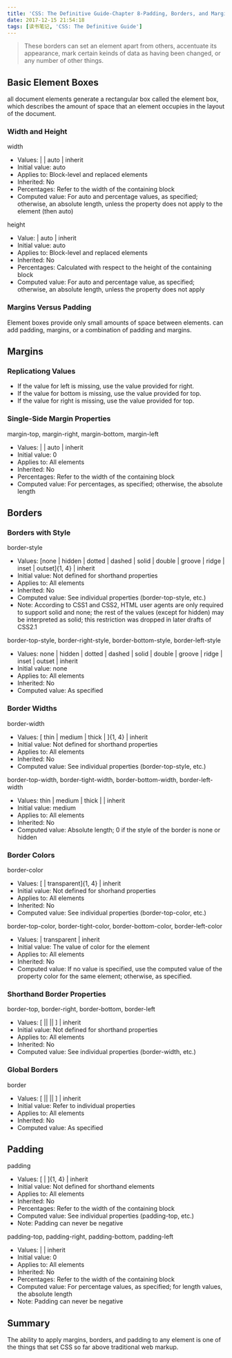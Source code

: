 ```yaml
---
title: 'CSS: The Definitive Guide-Chapter 8-Padding, Borders, and Margins'
date: 2017-12-15 21:54:18
tags: [读书笔记, 'CSS: The Definitive Guide']
---
```

> These borders can set an element apart from others, accentuate its appearance, mark certain keinds of data as having been changed, or any number of other things.

<!--more-->

## Basic  Element Boxes

all document elements generate a rectangular box called the element box, which describes the amount of space that an element occupies in the layout of the document.

### Width and Height

width

- Values: <length> | <percentage> | auto | inherit
- Initial value: auto
- Applies to: Block-level and replaced elements
- Inherited: No
- Percentages: Refer to the width of the containing block
- Computed value: For auto and percentage values, as specified; otherwise, an absolute length, unless the property does not apply to the element (then auto)

height

- Value: <length> | auto | inherit
- Initial value: auto
- Applies to: Block-level and replaced elements
- Inherited: No
- Percentages: Calculated with respect to the height of the containing block
- Computed value: For auto and percentage value, as specified; otherwise, an absolute length, unless the property does not apply

### Margins Versus Padding

Element boxes provide only small amounts of space between elements. can add padding, margins, or a combination of padding and margins.

## Margins

### Replicationg Values

- If the value for left is missing, use the value provided for right.
- If the value for bottom is missing, use the value provided for top.
- If the value for right is missing, use the value provided for top.

### Single-Side Margin Properties

margin-top, margin-right, margin-bottom, margin-left

- Values: <length> | <percentage> | auto | inherit
- Initial value: 0
- Applies to: All elements
- Inherited: No
- Percentages: Refer to the width of the containing block
- Computed value: For percentages, as specified; otherwise, the absolute length

## Borders

### Borders with Style

border-style

- Values: [none | hidden | dotted | dashed | solid | double | groove | ridge | inset | outset]{1, 4} | inherit
- Initial value: Not defined for shorthand properties
- Applies to: All elements
- Inherited: No
- Computed value: See individual properties (border-top-style, etc.)
- Note: According to CSS1 and CSS2, HTML user agents are only required to support solid and none; the rest of the values (except for hidden) may be interpreted as solid; this restriction was dropped in later drafts of CSS2.1

border-top-style, border-right-style, border-bottom-style, border-left-style

- Values: none | hidden | dotted | dashed | solid | double | groove | ridge | inset | outset | inherit
- Initial value: none
- Applies to: All elements
- Inherited: No
- Computed value: As specified

### Border Widths

border-width
- Values: [ thin | medium | thick | <length>]{1, 4} | inherit
- Initial value: Not defined for shorthand properties
- Applies to: All elements
- Inherited: No
- Computed value: See individual properties (border-top-style, etc.)

border-top-width, border-tight-width, border-bottom-width, border-left-width

- Values: thin | medium | thick | <length> | inherit
- Initial value: medium
- Applies to: All elements
- Inherited: No
- Computed value: Absolute length; 0 if the style of the border is none or hidden

### Border Colors

border-color

- Values: [<corlr> | transparent]{1, 4} | inherit
- Initial value: Not defined for shorhand properties
- Applies to: All elements
- Inherited: No
- Computed value: See individual properties (border-top-color, etc.)

border-top-color, border-tight-color, border-bottom-color, border-left-color

- Values: <color> | transparent | inherit
- Initial value: The value of color for the element
- Applies to: All elements
- Inherited: No
- Computed value: If no value is specified, use the computed value of the property color for the same element; otherwise, as specified.

### Shorthand Border Properties

border-top, border-right, border-bottom, border-left

- Values: [<border-width> || <border-style> || <border-color>] | inherit
- Initial value: Not defined for shorthand properties
- Applies to: All elements
- Inherited: No
- Computed value: See individual properties (border-width, etc.)

### Global Borders

border

- Values: [<border-width> || <border-style> || <border-color>] | inherit
- Initial value: Refer to individual properties
- Applies to: All elements
- Inherited: No
- Computed value: As specified

## Padding

padding

- Values: [<length> | <percentage>]{1, 4} | inherit
- Initial value: Not defined for shorthand elements
- Applies to: All elements
- Inherited: No
- Percentages: Refer to the width of the containing block
- Computed value: See individual properties (padding-top, etc.)
- Note: Padding can never be negative

padding-top, padding-right, padding-bottom, padding-left

- Values: <length> | <percentage> | inherit
- Initial value: 0
- Applies to: All elements
- Inherited: No
- Percentages: Refer to the width of the containing block
- Computed value: For percentage values, as specified; for length values, the absolute length
- Note: Padding can never be negative

## Summary

The ability to apply margins, borders, and padding to any element is one of the things that set CSS so far above traditional web markup.